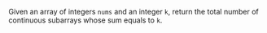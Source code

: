Given an array of integers `nums` and an integer `k`, return the total number of continuous subarrays whose sum equals to `k`.